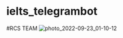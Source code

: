 # ielts_telegrambot
#RCS TEAM
![photo_2022-09-23_01-10-12](https://user-images.githubusercontent.com/91719420/191922919-69c58b5c-2c44-4e73-b805-7c4be29347fb.jpg)
